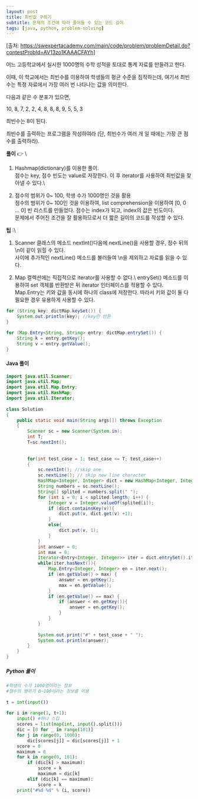 ```yaml
---
layout: post
title: 최빈값 구하기
subtitle: 문제의 조건에 따라 줄어들 수 있는 코드 길이
tags: [java, python, problem-solving]
---
```

[출처: https://swexpertacademy.com/main/code/problem/problemDetail.do?contestProbId=AV13zo1KAAACFAYh]


어느 고등학교에서 실시한 1000명의 수학 성적을 토대로 통계 자료를 만들려고 한다.

이때, 이 학교에서는 최빈수를 이용하여 학생들의 평균 수준을 짐작하는데, 여기서 최빈수는 특정 자료에서 가장 여러 번 나타나는 값을 의미한다.

다음과 같은 수 분포가 있으면,

10, 8, 7, 2, 2, 4, 8, 8, 8, 9, 5, 5, 3

최빈수는 8이 된다.

최빈수를 출력하는 프로그램을 작성하여라 (단, 최빈수가 여러 개 일 때에는 가장 큰 점수를 출력하라).

**풀이**  :point_right: \
1. Hashmap(dictionary)를 이용한 풀이. \
점수는 key, 점수 빈도는 value로 저장한다. 이 후 iterator를 사용하여 최빈값을 찾아낼 수 있다.\

2. 점수의 범위가 0~ 100, 학생 수가 1000명인 것을 활용\
점수의 범위가 0~ 100인 것을 이용하여, list comprehension을 이용하여 [0, 0 ... 0] 빈 리스트를 만들었다. 점수는 index가 되고, index의 값은 빈도이다.\
문제에서 주어진 조건을 잘 활용하므로서 더 짧은 길이의 코드를 작성할 수 있다.


**팁**  :grey_exclamation:\
1. Scanner 클래스의 메소드 nextInt()다음에 nextLine()을 사용할 경우, 정수 뒤의 \n이 같이 읽힐 수 있다.\
사이에 추가적인 nextLine() 메소드를 불러들여 \n을 제외하고 자료를 읽을 수 있다.

2. Map 컬렉션에는 직접적으로 iterator를 사용할 수 없다.\ entrySet() 메소드를 이용하여 set 객체를 반환받은 뒤 iterator 인터페이스를 적용할 수 있다.\
Map.Entry는 키와 값을 동시에 하나의 class에 저장한다. 따라서 키와 값이 둘 다 필요한 경우 유용하게 사용할 수 있다.
```java
for (String key: dictMap.keySet()) {
    System.out.println(key); //key만 반환
}

for (Map.Entry<String, String> entry: dictMap.entrySet()) {
    String k = entry.getKey();
    String v = entry.getValue();
}
```


#### Java 풀이
```java
import java.util.Scanner;
import java.util.Map;
import java.util.Map.Entry;
import java.util.HashMap;
import java.util.Iterator;
 
class Solution
{
    public static void main(String args[]) throws Exception
    {
        Scanner sc = new Scanner(System.in);
        int T;
        T=sc.nextInt();
        
 
        for(int test_case = 1; test_case <= T; test_case++)
        {
            sc.nextInt(); //skip one
            sc.nextLine(); // skip new line character
            HashMap<Integer, Integer> dict = new HashMap<Integer, Integer>();
            String numbers = sc.nextLine();
            String[] splited = numbers.split(" ");
            for (int i = 0; i < splited.length; i++) {
                Integer v = Integer.valueOf(splited[i]);
                if (dict.containsKey(v)){
                    dict.put(v, dict.get(v) +1);
                }
                else{
                    dict.put(v, 1);
                }
            }
            int answer = 0;
            int max = 0;
            Iterator<Entry<Integer, Integer>> iter = dict.entrySet().iterator();
            while(iter.hasNext()){
                Map.Entry<Integer, Integer> en = iter.next();
                if (en.getValue() > max) {
                    answer = en.getKey();
                    max = en.getValue();
                }
                if (en.getValue() == max) {
                    if (answer < en.getKey()){
                        answer = en.getKey();
                    }
                }
            }
             
            System.out.print("#" + test_case + " ");
            System.out.println(answer);
        }
    }
}
```

##### Python 풀이
```py
#학생의 수가 1000명이라는 정보
#점수의 범위가 0~100이라는 정보를 이용
 
t = int(input())
 
for i in range(1, t+1):
    input() #하나 스킵
    scores = list(map(int, input().split()))
    dic = [0 for _ in range(101)]
    for j in range(0, 1000):
        dic[scores[j]] = dic[scores[j]] + 1
    score = 0
    maximum = 0
    for k in range(0, 101):
        if (dic[k] > maximum):
            score = k
            maximum = dic[k]
        elif (dic[k] == maximum):
            score = k
    print("#%d %d" % (i, score))
```

